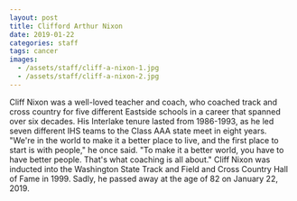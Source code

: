 ```yaml
---
layout: post
title: Clifford Arthur Nixon
date: 2019-01-22
categories: staff
tags: cancer
images:
  - /assets/staff/cliff-a-nixon-1.jpg
  - /assets/staff/cliff-a-nixon-2.jpg
---
```

Cliff Nixon was a well-loved teacher and coach, who coached track and cross country for five different Eastside schools in a career that spanned over six decades. His Interlake tenure lasted from 1986-1993, as he led seven different IHS teams to the Class AAA state meet in eight years. "We're in the world to make it a better place to live, and the first place to start is with people," he once said. "To make it a better world, you have to have better people. That's what coaching is all about." Cliff Nixon was inducted into the Washington State Track and Field and Cross Country Hall of Fame in 1999. Sadly, he passed away at the age of 82 on January 22, 2019.
